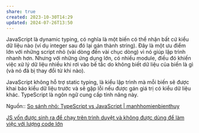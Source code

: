 ```yaml
---
share: true
created: 2023-10-30T14:29
updated: 2024-07-26T13:50
---
```

JavaScript là dynamic typing, có nghĩa là một biến có thể nhận bất cứ kiểu dữ liệu nào (ví dụ integer sau đó lại gán thành string). Đây là một ưu điểm lớn với những script nhỏ (vài dòng đến vài chục dòng) vì nó giúp lập trình nhanh hơn. Nhưng với những ứng dụng lớn, có nhiều module, điều đó khiến việc xử lý dữ liệu nhiều khi rơi vào bế tắc do không biết dữ liệu của biến là gì (và nó đã bị thay đổi từ khi nào).

JavaScript không hỗ trợ static typing, là kiểu lập trình mà mỗi biến sẽ được khai báo kiểu dữ liệu trước và sẽ gặp lỗi nếu được gán giá trị có kiểu dữ liệu khác. TypeScript là ngôn ngữ cung cấp tính năng này.

Nguồn:: [So sánh nhỏ: TypeScript vs JavaScript | manhhomienbienthuy](https://manhhomienbienthuy.github.io/2022/03/01/so-sanh-nho-typescript-vs-javascript.html)

[JS vốn được sinh ra để chạy trên trình duyệt và không được dùng để làm việc với lượng code lớn](../../../%C3%9D%20%C4%91%E1%BB%93%20thi%E1%BA%BFt%20k%E1%BA%BF/JS%20v%E1%BB%91n%20%C4%91%C6%B0%E1%BB%A3c%20sinh%20ra%20%C4%91%E1%BB%83%20ch%E1%BA%A1y%20tr%C3%AAn%20tr%C3%ACnh%20duy%E1%BB%87t%20v%C3%A0%20kh%C3%B4ng%20%C4%91%C6%B0%E1%BB%A3c%20d%C3%B9ng%20%C4%91%E1%BB%83%20l%C3%A0m%20vi%E1%BB%87c%20v%E1%BB%9Bi%20l%C6%B0%E1%BB%A3ng%20code%20l%E1%BB%9Bn.md)